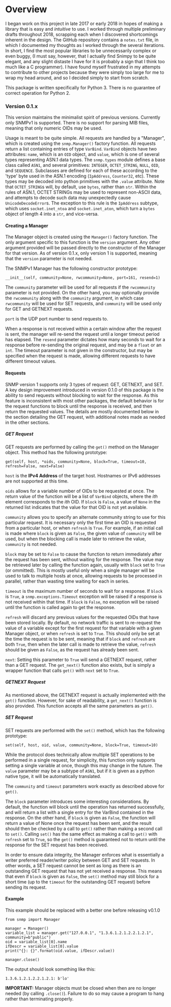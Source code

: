 # Overview
I began work on this project in late 2017 or early 2018 in hopes of making a library that is easy and _intuitive_ to use. I worked through multiple preliminary drafts throughout 2018, scrapping each when I discovered shortcomings inherent in the design. The GitHub repository contains a `notes.txt` file, in which I documented my thoughts as I worked through the several iterations. In short, I find the most popular libraries to be unnecessarily complex or even buggy, (I must say, however, that I actually find Snimpy to be quite elegant, and any slight distaste I have for it is probably a sign that I think too much like a C programmer). I have found myself frustrated in my attempts to contribute to other projects because they were simply too large for me to wrap my head around, and so I decided simply to start from scratch.

This package is written specifically for Python 3. There is no guarantee of correct operation for Python 2.

### Version 0.1.x
This version maintains the minimalist spirit of previous versions. Currently only SNMPv1 is supported. There is no support for parsing MIB files, meaning that only numeric OIDs may be used.

Usage is meant to be quite simple. All requests are handled by a "Manager", which is created using the `snmp.Manager()` factory function. All requests return a list containing entries of type `VarBind`. `VarBind` objects have two attributes: `name`, which is an `OID` object, and `value`, which is one of several types representing ASN.1 data types. The `snmp.types` module defines a base class called `ASN1`, and several primitives: `INTEGER`, `OCTET_STRING`, `NULL`, `OID`, and `SEQUENCE`. Subclasses are defined for each of these according to the 'type' byte used in the ASN.1 encoding (`IpAddress`, `Counter32`, etc). These types may be decoded into python primitives with the `.value` attribute. Note that `OCTET_STRING`s will, by default, use `bytes`, rather than `str`. Within the rules of ASN.1, OCTET STRINGs may be used to represent non-ASCII data, and attempts to decode such data may unexpectedly cause `UnicodeDecodeError`s. The exception to this rule is the `IpAddress` subtype, which uses `socket.inet_ntoa` and `socket.inet_aton`, which turn a `bytes` object of length 4 into a `str`, and vice-versa.

#### Creating a Manager
The Manager object is created using the `Manager()` factory function. The only argument specific to this function is the `version` argument. Any other argument provided will be passed directly to the constructor of the Manager for that version. As of version 0.1.x, only version 1 is supported, meaning that the `version` parameter is not needed.

The SNMPv1 Manager has the following constructor prototype:

    __init__(self, community=None, rwcommunity=None, port=161, resend=1)

The `community` parameter will be used for all requests if the `rwcommunity` parameter is not provided. On the other hand, you may optionally provide the `rwcommunity` along with the `community` argument, in which case `rwcommunity` will be used for SET requests, and `community` will be used only for GET and GETNEXT requests.

`port` is the UDP port number to send requests to.

When a response is not received within a certain window after the request is sent, the manager will re-send the request until a longer timeout period has elapsed. The `resend` parameter dictates how many seconds to wait for a response before re-sending the original request, and may be a `float` or an `int`. The timeout parameter is not given in the constructor, but may be specified when the request is made, allowing different requests to have different timeout values.

#### Requests
SNMP version 1 supports only 3 types of request: GET, GETNEXT, and SET. A key design improvement introduced in version 0.1.0 of this package is the ability to send requests without blocking to wait for the response. As this feature is inconsistent with most other packages, the default behavior is for the request functions to block until the response is received, and then return the requested values. The details are mostly documented below in the section detailing the GET request, with additional notes made as needed in the other sections.

##### GET Request
GET requests are performed by calling the `get()` method on the Manager object. This method has the following prototype:

    get(self, host, *oids, community=None, block=True, timeout=10, refresh=False, next=False)

`host` is the __IPv4 Address__ of the target host. Hostnames or IPv6 addresses are not supported at this time.

`oids` allows for a variable number of OIDs to be requested at once. The return value of the function will be a list of `VarBind` objects, where the _ith_ element corresponds to the _ith_ OID. If `block` is `False`, a value of `None` in the returned list indicates that the value for that OID is not yet available.

`community` allows you to specify an alternate community string to use for this particular request. It is necessary only the first time an OID is requested from a particular host, or when `refresh` is `True`. For example, if an initial call is made where `block` is given as `False`, the given value of `community` will be used, but when the blocking call is made later to retrieve the value, `community` is not needed.

`block` may be set to `False` to cause the function to return immediately after the request has been sent, without waiting for the response. The value may be retrieved later by calling the function again, usually with `block` set to `True` (or ommitted). This is mostly useful only when a single manager will be used to talk to multiple hosts at once, allowing requests to be processed in parallel, rather than wasting time waiting for each in series.

`timeout` is the maximum number of seconds to wait for a response. If `block` is `True`, a `snmp.exceptions.Timeout` exception will be raised if a response is not received within that time. If `block` is `False`, no exception will be raised until the function is called again to get the response.

`refresh` will discard any previous values for the requested OIDs that have been stored locally. By default, no network traffic is sent to re-request the value of a variable except for the first request for that variable with a given Manager object, or when `refresh` is set to `True`. This should only be set at the time the request is to be sent, meaning that if `block` and `refresh` are both `True`, then when the later call is made to retrieve the value, `refresh` should be given as `False`, as the request has already been sent.

`next`: Setting this parameter to `True` will send a GETNEXT request, rather than a GET request. The `get_next()` function also exists, but is simply a wrapper function that calls `get()` with `next` set to `True`.

##### GETNEXT Request
As mentioned above, the GETNEXT request is actually implemented with the `get()` function. However, for sake of readability, a `get_next()` function is also provided. This function accepts all the same parameters as `get()`.

##### SET Request
SET requests are performed with the `set()` method, which has the following prototype:

    set(self, host, oid, value, community=None, block=True, timeout=10)

While the protocol does technically allow multiple SET operations to be performed in a single request, for simplicity, this function only supports setting a single variable at once, though this may change in the future. The `value` parameter may be a subtype of `ASN1`, but if it is given as a python native type, it will be automatically translated.

The `community` and `timeout` parameters work exactly as described above for `get()`.

The `block` parameter introduces some interesting considerations. By default, the function will block until the operation has returned successfully, and will return a list with a single entry for the VarBind contained in the response. On the other hand, if `block` is given as `False`, the function will return a value of None once the request has been sent, and the result should then be checked by a call to `get()` rather than making a second call to `set()`. Calling `set()` has the same effect as making a call to `get()` with `refresh` set to `True`, so the `get()` method is guaranteed not to return until the response for the SET request has been received.

In order to ensure data integrity, the Manager enforces what is essentially a writer preferred reader/writer policy between GET and SET requests. In other words, a SET request cannot be sent as long as there is an outstanding GET request that has not yet received a response. This means that even if `block` is given as `False`, the `set()` method may still block for a short time (up to the `timeout` for the outstanding GET request) before sending its request.

#### Example
This example should be replaced with a better one before releasing v0.1.0

    from snmp import Manager

    manager = Manager()
    variable_list = manager.get("127.0.0.1", "1.3.6.1.2.1.2.2.1.2.1", community=b"public")
    oid = variable_list[0].name
    ifDescr = variable_list[0].value
    print("{}: {}".format(oid.value, ifDescr.value))

    manager.close()

The output should look something like this:

    1.3.6.1.2.1.2.2.1.2.1: b'lo'

__IMPORTANT:__ Manager objects must be closed when then are no longer needed (by calling `.close()`). Failure to do so may cause a program to hang rather than terminating properly.
